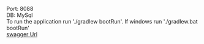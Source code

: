 Port: 8088 <br>
DB: MySql <br>
To run the application run './gradlew bootRun'. If windows run './gradlew.bat bootRun' <br>
[swagger Url](http://localhost:8080/swagger-ui/index.html)